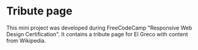 ﻿# Tribute page
 This mini project was developed during FreeCodeCamp "Responsive Web Design Certification". It contains a tribute page for El Greco with content from Wikipedia.
